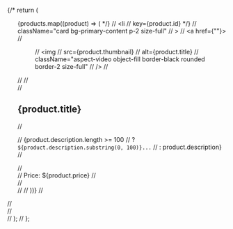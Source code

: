 {/*  return (
    <section className="relative bg-base-300 w-full flex flex-nowrap justify-around items-center ">
       <div className="gap-4">
         <ul className="text-primary grid grid-cols-4 sm:grid-cols-2 md:grid-cols-3 lg:grid-cols-4 ">
           {products.map((product) => ( */}
  //           <li
  //             key={product.id} */}
  //             className="card bg-primary-content p-2 size-full"
  //           >
  //             <a href={""}>
  //               <figure>
  //                 <img
  //                   src={product.thumbnail}
  //                   alt={product.title}
  //                   className="aspect-video object-fill border-black rounded border-2 size-full"
  //                 />
  //               </figure>
  //             </a>
  //             <div className="card-body text-primary">
  //               <h2 className="card-title">{product.title}</h2>
  //               <p>
  //                 {product.description.length >= 100
  //                   ? `${product.description.substring(0, 100)}...`
  //                   : product.description}
  //               </p>
  //               <div>
  //                 <span className="font-bold">Price:</span> ${product.price}
  //               </div>
  //             </div>
  //           </li>
  //         ))}
  //       </ul>
  //     </div>
  //   </section>
  // );
// };